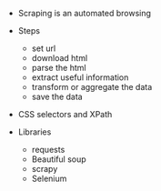 - Scraping is an automated browsing 
- Steps
  - set url 
  - download html 
  - parse the html 
  - extract useful information 
  - transform or aggregate the data 
  - save the data  

- CSS selectors and XPath

- Libraries 
  - requests 
  - Beautiful soup 
  - scrapy 
  - Selenium   
